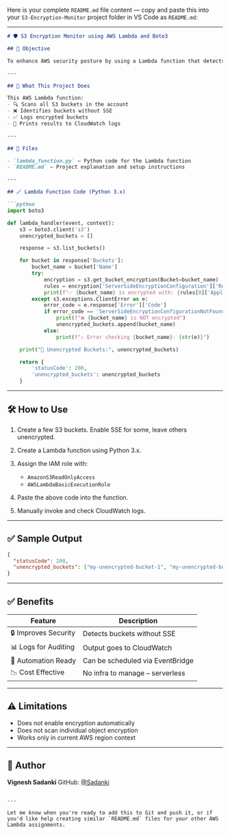 Here is your complete `README.md` file content — copy and paste this into your `S3-Encryption-Monitor` project folder in VS Code as `README.md`:

---

````markdown
# 🛡️ S3 Encryption Monitor using AWS Lambda and Boto3

## 🎯 Objective

To enhance AWS security posture by using a Lambda function that detects S3 buckets without server-side encryption (SSE).

---

## 🔧 What This Project Does

This AWS Lambda function:
- 🔍 Scans all S3 buckets in the account
- ❌ Identifies buckets without SSE
- ✅ Logs encrypted buckets
- 📜 Prints results to CloudWatch logs

---

## 📂 Files

- `lambda_function.py` – Python code for the Lambda function
- `README.md` – Project explanation and setup instructions

---

## 🪄 Lambda Function Code (Python 3.x)

```python
import boto3

def lambda_handler(event, context):
    s3 = boto3.client('s3')
    unencrypted_buckets = []

    response = s3.list_buckets()

    for bucket in response['Buckets']:
        bucket_name = bucket['Name']
        try:
            encryption = s3.get_bucket_encryption(Bucket=bucket_name)
            rules = encryption['ServerSideEncryptionConfiguration']['Rules']
            print(f"✅ {bucket_name} is encrypted with: {rules[0]['ApplyServerSideEncryptionByDefault']['SSEAlgorithm']}")
        except s3.exceptions.ClientError as e:
            error_code = e.response['Error']['Code']
            if error_code == 'ServerSideEncryptionConfigurationNotFoundError':
                print(f"❌ {bucket_name} is NOT encrypted")
                unencrypted_buckets.append(bucket_name)
            else:
                print(f"⚠️ Error checking {bucket_name}: {str(e)}")

    print("📝 Unencrypted Buckets:", unencrypted_buckets)

    return {
        'statusCode': 200,
        'unencrypted_buckets': unencrypted_buckets
    }
````

---

## 🛠️ How to Use

1. Create a few S3 buckets. Enable SSE for some, leave others unencrypted.
2. Create a Lambda function using Python 3.x.
3. Assign the IAM role with:

   * `AmazonS3ReadOnlyAccess`
   * `AWSLambdaBasicExecutionRole`
4. Paste the above code into the function.
5. Manually invoke and check CloudWatch logs.

---

## ✅ Sample Output

```json
{
  "statusCode": 200,
  "unencrypted_buckets": ["my-unencrypted-bucket-1", "my-unencrypted-bucket-2"]
}
```

---

## ✅ Benefits

| Feature              | Description                      |
| -------------------- | -------------------------------- |
| 🔒 Improves Security | Detects buckets without SSE      |
| 📊 Logs for Auditing | Output goes to CloudWatch        |
| 🤖 Automation Ready  | Can be scheduled via EventBridge |
| 📉 Cost Effective    | No infra to manage – serverless  |

---

## ⚠️ Limitations

* Does not enable encryption automatically
* Does not scan individual object encryption
* Works only in current AWS region context

---

## 🧠 Author

**Vignesh Sadanki**
GitHub: [@Sadanki](https://github.com/Sadanki)

```

---

Let me know when you're ready to add this to Git and push it, or if you'd like help creating similar `README.md` files for your other AWS Lambda assignments.
```
